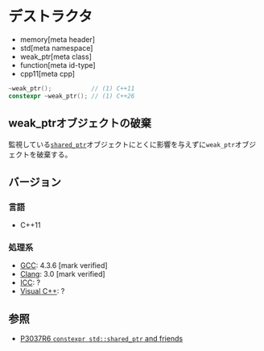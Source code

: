 # デストラクタ
* memory[meta header]
* std[meta namespace]
* weak_ptr[meta class]
* function[meta id-type]
* cpp11[meta cpp]

```cpp
~weak_ptr();           // (1) C++11
constexpr ~weak_ptr(); // (1) C++26
```

## weak_ptrオブジェクトの破棄
監視している[`shared_ptr`](/reference/memory/shared_ptr.md)オブジェクトにとくに影響を与えずに`weak_ptr`オブジェクトを破棄する。


## バージョン
### 言語
- C++11

### 処理系
- [GCC](/implementation.md#gcc): 4.3.6 [mark verified]
- [Clang](/implementation.md#clang): 3.0 [mark verified]
- [ICC](/implementation.md#icc): ?
- [Visual C++](/implementation.md#visual_cpp): ?


## 参照
- [P3037R6 `constexpr std::shared_ptr` and friends](https://open-std.org/jtc1/sc22/wg21/docs/papers/2025/p3037r6.pdf)